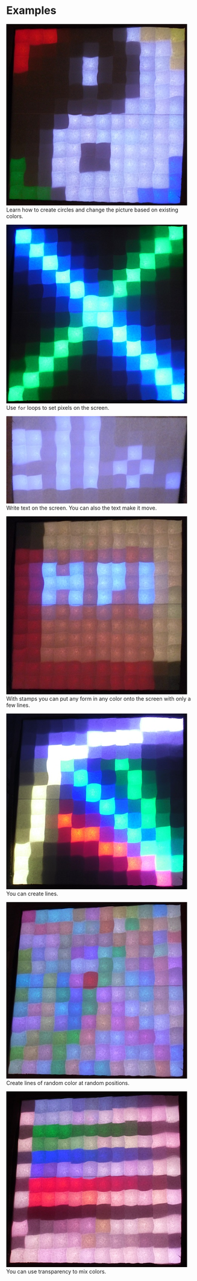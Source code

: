 Examples
========

![coderdojo/coderdojo.ino](coderdojo/coderdojo.jpg)  
Learn how to create circles and change the picture based on existing colors.

![cross/cross.ino](cross/cross.jpg)  
Use `for` loops to set pixels on the screen.

![Hello_World/Hello_World.ino](Hello_World/Hello_World.jpg)  
Write text on the screen. You can also the text make it move.

![hpi_logo/hpi_logo.ino](hpi_logo/hpi_logo.jpg)  
With stamps you can put any form in any color onto the screen with only a few lines.

![lines/lines.ino](lines/lines.jpg)  
You can create lines.

![random_lines/random_lines.ino](random_lines/random_lines.jpg)  
Create lines of random color at random positions.

![transparency/transparency.ino](transparency/transparency.jpg)  
You can use transparency to mix colors.

